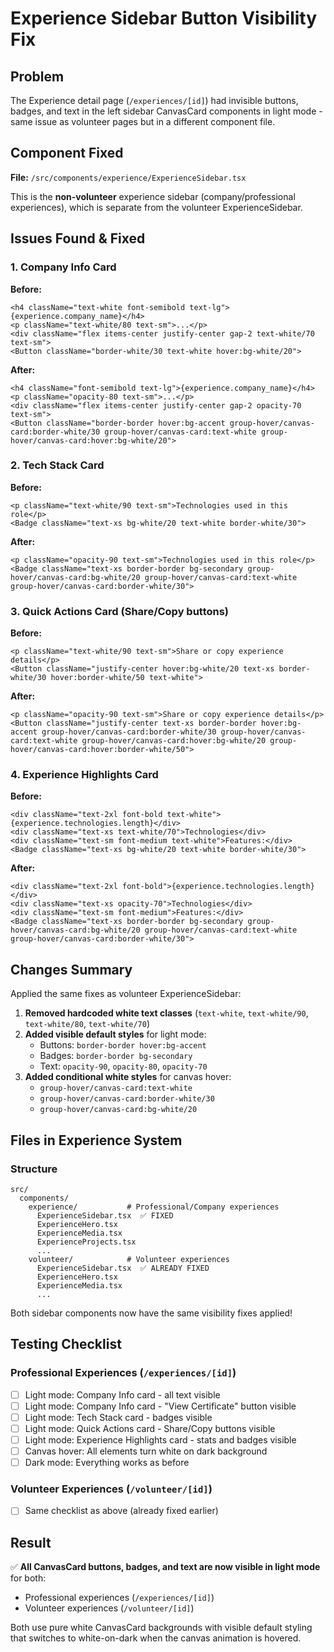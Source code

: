# Experience Sidebar Button Visibility Fix

## Problem

The Experience detail page (`/experiences/[id]`) had invisible buttons, badges, and text in the left sidebar CanvasCard components in light mode - same issue as volunteer pages but in a different component file.

## Component Fixed

**File:** `/src/components/experience/ExperienceSidebar.tsx`

This is the **non-volunteer** experience sidebar (company/professional experiences), which is separate from the volunteer ExperienceSidebar.

## Issues Found & Fixed

### 1. Company Info Card

**Before:**

```tsx
<h4 className="text-white font-semibold text-lg">{experience.company_name}</h4>
<p className="text-white/80 text-sm">...</p>
<div className="flex items-center justify-center gap-2 text-white/70 text-sm">
<Button className="border-white/30 text-white hover:bg-white/20">
```

**After:**

```tsx
<h4 className="font-semibold text-lg">{experience.company_name}</h4>
<p className="opacity-80 text-sm">...</p>
<div className="flex items-center justify-center gap-2 opacity-70 text-sm">
<Button className="border-border hover:bg-accent group-hover/canvas-card:border-white/30 group-hover/canvas-card:text-white group-hover/canvas-card:hover:bg-white/20">
```

### 2. Tech Stack Card

**Before:**

```tsx
<p className="text-white/90 text-sm">Technologies used in this role</p>
<Badge className="text-xs bg-white/20 text-white border-white/30">
```

**After:**

```tsx
<p className="opacity-90 text-sm">Technologies used in this role</p>
<Badge className="text-xs border-border bg-secondary group-hover/canvas-card:bg-white/20 group-hover/canvas-card:text-white group-hover/canvas-card:border-white/30">
```

### 3. Quick Actions Card (Share/Copy buttons)

**Before:**

```tsx
<p className="text-white/90 text-sm">Share or copy experience details</p>
<Button className="justify-center hover:bg-white/20 text-xs border-white/30 hover:border-white/50 text-white">
```

**After:**

```tsx
<p className="opacity-90 text-sm">Share or copy experience details</p>
<Button className="justify-center text-xs border-border hover:bg-accent group-hover/canvas-card:border-white/30 group-hover/canvas-card:text-white group-hover/canvas-card:hover:bg-white/20 group-hover/canvas-card:hover:border-white/50">
```

### 4. Experience Highlights Card

**Before:**

```tsx
<div className="text-2xl font-bold text-white">{experience.technologies.length}</div>
<div className="text-xs text-white/70">Technologies</div>
<div className="text-sm font-medium text-white">Features:</div>
<Badge className="text-xs bg-white/20 text-white border-white/30">
```

**After:**

```tsx
<div className="text-2xl font-bold">{experience.technologies.length}</div>
<div className="text-xs opacity-70">Technologies</div>
<div className="text-sm font-medium">Features:</div>
<Badge className="text-xs border-border bg-secondary group-hover/canvas-card:bg-white/20 group-hover/canvas-card:text-white group-hover/canvas-card:border-white/30">
```

## Changes Summary

Applied the same fixes as volunteer ExperienceSidebar:

1. **Removed hardcoded white text classes** (`text-white`, `text-white/90`, `text-white/80`, `text-white/70`)
2. **Added visible default styles** for light mode:
   - Buttons: `border-border hover:bg-accent`
   - Badges: `border-border bg-secondary`
   - Text: `opacity-90`, `opacity-80`, `opacity-70`
3. **Added conditional white styles** for canvas hover:
   - `group-hover/canvas-card:text-white`
   - `group-hover/canvas-card:border-white/30`
   - `group-hover/canvas-card:bg-white/20`

## Files in Experience System

### Structure

```
src/
  components/
    experience/           # Professional/Company experiences
      ExperienceSidebar.tsx  ✅ FIXED
      ExperienceHero.tsx
      ExperienceMedia.tsx
      ExperienceProjects.tsx
      ...
    volunteer/            # Volunteer experiences
      ExperienceSidebar.tsx  ✅ ALREADY FIXED
      ExperienceHero.tsx
      ExperienceMedia.tsx
      ...
```

Both sidebar components now have the same visibility fixes applied!

## Testing Checklist

### Professional Experiences (`/experiences/[id]`)

- [ ] Light mode: Company Info card - all text visible
- [ ] Light mode: Company Info card - "View Certificate" button visible
- [ ] Light mode: Tech Stack card - badges visible
- [ ] Light mode: Quick Actions card - Share/Copy buttons visible
- [ ] Light mode: Experience Highlights card - stats and badges visible
- [ ] Canvas hover: All elements turn white on dark background
- [ ] Dark mode: Everything works as before

### Volunteer Experiences (`/volunteer/[id]`)

- [ ] Same checklist as above (already fixed earlier)

## Result

✅ **All CanvasCard buttons, badges, and text are now visible in light mode** for both:

- Professional experiences (`/experiences/[id]`)
- Volunteer experiences (`/volunteer/[id]`)

Both use pure white CanvasCard backgrounds with visible default styling that switches to white-on-dark when the canvas animation is hovered.
